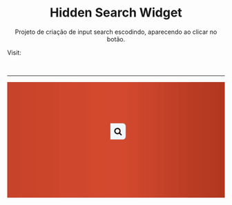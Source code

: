 <h1 align="center"> Hidden Search Widget </h1>

<p align="center"> Projeto de criação de input search escodindo, aparecendo ao clicar no botão. </p>

Visit:

</br> <hr>

<p align = "center"><img src= "./.github/searchInput.gif"></p>
